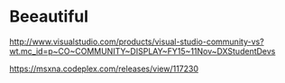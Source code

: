 # Beeautiful
http://www.visualstudio.com/products/visual-studio-community-vs?wt.mc_id=p~CO~COMMUNITY~DISPLAY~FY15~11Nov~DXStudentDevs

https://msxna.codeplex.com/releases/view/117230
